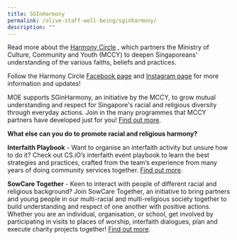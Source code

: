 ```yaml
---
title: SGInHarmony
permalink: /olive-staff-well-being/sginharmony/
description: ""
---
```

Read more about the [Harmony Circle](https://www.harmonycircle.sg/about-harmonycircle/) , which partners the Ministry of Culture, Community and Youth (MCCY) to deepen Singaporeans' understanding of the various faiths, beliefs and practices. 

Follow the Harmony Circle [Facebook page](https://www.facebook.com/HarmonyCircleSG) and [Instagram page](https://www.instagram.com/harmonycirclesg) for more information and updates!

MOE supports SGinHarmony, an initiative by the MCCY, to grow mutual understanding and respect for Singapore's racial and religious diversity through everyday actions. Join in the many programmes that MCCY partners have developed just for you! [Find out more](https://www.harmonycircle.sg/sginharmony/experience/).

**What else can you do to promote racial and religious harmony?**

**Interfaith Playbook** - Want to organise an interfaith activity but unsure how to do it? Check out CS.iO’s interfaith event playbook to learn the best strategies and practices, crafted from the team’s experience from many years of doing community services together. [Find out more](https://interfaith.sg/).

**SowCare Together** - Keen to interact with people of different racial and religious background? Join SowCare Together, an initiative to bring partners and young people in our multi-racial and multi-religious society together to build understanding and respect of one another with positive actions. Whether you are an individual, organisation, or school, get involved by participating in visits to places of worship, interfaith dialogues, plan and execute charity projects together! [Find out more](https://www.sowcaretogether.sg/).